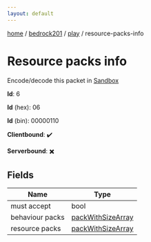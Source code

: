 ```yaml
---
layout: default
---
```


[home](/)  /  [bedrock201](/protocol/bedrock201)  /  [play](/protocol/bedrock201/play)  /  resource-packs-info

# Resource packs info

Encode/decode this packet in [Sandbox](../../../sandbox/bedrock201#Play.ResourcePacksInfo)

**Id**: 6

**Id** (hex): 06

**Id** (bin): 00000110

**Clientbound**: ✔️

**Serverbound**: ✖️

## Fields

Name | Type
---|---
must accept | bool
behaviour packs | [packWithSizeArray](/protocol/bedrock201/arrays)
resource packs | [packWithSizeArray](/protocol/bedrock201/arrays)
